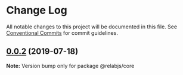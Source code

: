 # Change Log

All notable changes to this project will be documented in this file.
See [Conventional Commits](https://conventionalcommits.org) for commit guidelines.

## [0.0.2](https://github.com/traveler589/relabjs/compare/@relabjs/core@0.0.2...@relabjs/core@0.0.2) (2019-07-18)

**Note:** Version bump only for package @relabjs/core
